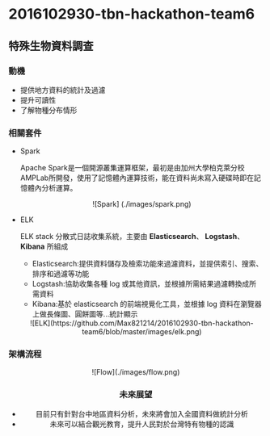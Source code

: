 # 2016102930-tbn-hackathon-team6
## 特殊生物資料調查

### 動機
- 提供地方資料的統計及過濾
- 提升可讀性
- 了解物種分布情形


### 相關套件
- Spark

	Apache Spark是一個開源叢集運算框架，最初是由加州大學柏克萊分校AMPLab所開發，使用了記憶體內運算技術，能在資料尚未寫入硬碟時即在記憶體內分析運算。

	<center> ![Spark]
	(./images/spark.png)

- ELK

	ELK stack 分散式日誌收集系統，主要由 **Elasticsearch**、 **Logstash**、 **Kibana** 所組成
	
	- Elasticsearch:提供資料儲存及檢索功能來過濾資料，並提供索引、搜索、排序和過濾等功能
	- Logstash:協助收集各種 log 或其他資訊，並根據所需結果過濾轉換成所需資料
	- Kibana:基於 elasticsearch 的前端視覺化工具，並根據 log 資料在瀏覽器上做長條圖、圓餅圖等...統計顯示
	
	<center> ![ELK](https://github.com/Max821214/2016102930-tbn-hackathon-team6/blob/master/images/elk.png)


### 架構流程

<center> ![Flow](./images/flow.png)

### 未來展望
- 目前只有針對台中地區資料分析，未來將會加入全國資料做統計分析
- 未來可以結合觀光教育，提升人民對於台灣特有物種的認識
